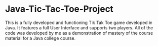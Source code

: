 # Java-Tic-Tac-Toe-Project
This is a fully developed and functioning Tik Tak Toe game developed in Java.  It features a full User Interface and supports two players.  All of the code was developed by me as a demonstration of mastery of the course material for a Java college course.
